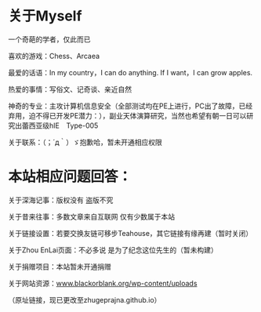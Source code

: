 # 关于Myself
一个奇葩的学者，仅此而已

喜欢的游戏：Chess、Arcaea

最爱的话语：In my country，I can do anything. If I want，I can grow apples.

热爱的事情：写俗文、记奇谈、亲近自然

神奇的专业：主攻计算机信息安全（全部测试均在PE上进行，PC出了故障，已经弃用，迫不得已开发PE潜力：），副业天体演算研究，当然也希望有朝一日可以研究出蕾西亚级hIE　Type-005

关于联系：（；´д｀）ゞ抱歉哈，暂未开通相应权限

# 本站相应问题回答：

关于深海记事：版权没有 盗版不究

关于昔来往事：多数文章来自互联网 仅有少数属于本站

关于链接设置：若要交换友链可移步Teahouse，其它链接有缘再建（暂时关闭）

关于Zhou EnLai页面：不必多说 是为了纪念这位先生的（暂未构建）

关于捐赠项目：本站暂未开通捐赠

关于网站资源：www.blackorblank.org/wp-content/uploads

（原址链接，现已更改至zhugeprajna.github.io）
